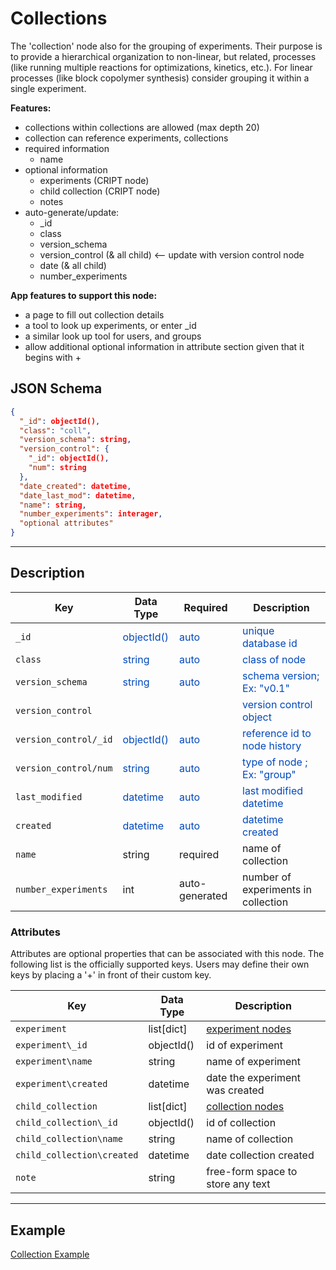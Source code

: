 # Collections

The 'collection' node also for the grouping of experiments. Their purpose is to provide a hierarchical organization
to non-linear, but related, processes (like running multiple reactions for optimizations, kinetics, etc.). For linear
processes (like block copolymer synthesis) consider grouping it within a single experiment. 

**Features:**

* collections within collections are allowed (max depth 20)
* collection can reference experiments, collections
* required information
    * name
* optional information
    * experiments (CRIPT node)
    * child collection (CRIPT node) 
    * notes
* auto-generate/update:
    * _id
    * class
    * version_schema
    * version_control (& all child) <-- update with version control node
    * date (& all child)
    * number_experiments 


**App features to support this node:**

* a page to fill out collection details
* a tool to look up experiments, or enter _id
* a similar look up tool for users, and groups
* allow additional optional information in attribute section given that it begins with +

## JSON Schema

```json
{
  "_id": objectId(),
  "class": "coll",
  "version_schema": string,
  "version_control": {
    "_id": objectId(),
    "num": string
  },
  "date_created": datetime,
  "date_last_mod": datetime,
  "name": string,
  "number_experiments": interager,
  "optional attributes"
}
```

---

## Description

Key                   |Data Type     |Required  |Description
-------------         |---------     |------    |----
`_id`                 |<span style="color:rgb(0, 72, 189)"> objectId() </span>   | <span style="color:rgb(0, 72, 189)">  auto  </span> | <span style="color:rgb(0, 72, 189)">  unique database id  </span>
`class`               |<span style="color:rgb(0, 72, 189)">  string  </span>     | <span style="color:rgb(0, 72, 189)">  auto  </span> | <span style="color:rgb(0, 72, 189)">  class of node  </span>
`version_schema`      |<span style="color:rgb(0, 72, 189)">  string  </span>     | <span style="color:rgb(0, 72, 189)">  auto  </span> | <span style="color:rgb(0, 72, 189)">  schema version; Ex: "v0.1"  </span>
`version_control`     |                                                          |                                                     | <span style="color:rgb(0, 72, 189)">  version control object  </span>
`version_control/_id` |<span style="color:rgb(0, 72, 189)">  objectId()  </span> | <span style="color:rgb(0, 72, 189)">  auto  </span> | <span style="color:rgb(0, 72, 189)">  reference id to node history  </span>
`version_control/num` |<span style="color:rgb(0, 72, 189)">  string  </span>     | <span style="color:rgb(0, 72, 189)">auto  </span>   | <span style="color:rgb(0, 72, 189)">  type of node ; Ex: "group"  </span>
`last_modified`       |<span style="color:rgb(0, 72, 189)">  datetime  </span>   | <span style="color:rgb(0, 72, 189)">auto  </span>   | <span style="color:rgb(0, 72, 189)">  last modified datetime  </span>
`created`             |<span style="color:rgb(0, 72, 189)">  datetime  </span>   | <span style="color:rgb(0, 72, 189)">auto  </span>   | <span style="color:rgb(0, 72, 189)">  datetime created  </span>
`name`                |string       | required         | name of collection
`number_experiments`  | int         | auto-generated   | number of experiments in collection

### Attributes

Attributes are optional properties that can be associated with this node. The following list is the officially supported
keys. Users may define their own keys by placing a '+' in front of their custom key.

Key                         | Data Type      | Description
-------------               |---------       | ---- 
`experiment`                | list[dict]     | [experiment nodes](../data-models/Experiments.md)
`experiment\_id`            | objectId()     | id of experiment
`experiment\name`           | string         | name of experiment
`experiment\created`        | datetime       | date the experiment was created
`child_collection`          | list[dict]     | [collection nodes](../data-models/Collections.md)
`child_collection\_id`      | objectId()     | id of collection
`child_collection\name`     | string         | name of collection
`child_collection\created`  | datetime       | date collection created
`note`                      | string         | free-form space to store any text


---

## Example

[Collection Example](../Example/#collection)



